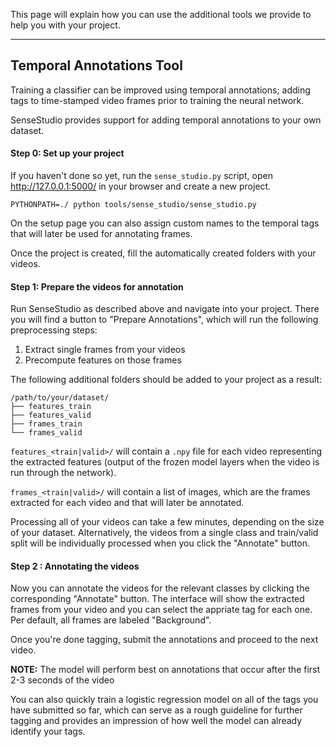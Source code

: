 This page will explain how you can use the additional tools we provide to help you with 
your project. 

---

## Temporal Annotations Tool

Training a classifier can be improved using temporal annotations; adding tags to time-stamped 
video frames prior to training the neural network.

SenseStudio provides support for adding temporal annotations to your own dataset.

#### Step 0: Set up your project

If you haven't done so yet, run the `sense_studio.py` script, open http://127.0.0.1:5000/ in
your browser and create a new project.

```commandline
PYTHONPATH=./ python tools/sense_studio/sense_studio.py
```

On the setup page you can also assign custom names to the temporal tags that will later be used
for annotating frames.

Once the project is created, fill the automatically created folders with your videos.

#### Step 1: Prepare the videos for annotation

Run SenseStudio as described above and navigate into your project.
There you will find a button to "Prepare Annotations", which will run the following preprocessing
steps:
1. Extract single frames from your videos 
2. Precompute features on those frames

The following additional folders should be added to your project as a result:
```
/path/to/your/dataset/
├── features_train
├── features_valid
├── frames_train
└── frames_valid
```

`features_<train|valid>/` will contain a `.npy` file for each video representing the extracted 
features (output of the frozen model layers when the video is run through the network).

`frames_<train|valid>/` will contain a list of images, which are the frames extracted for each video
and that will later be annotated.

Processing all of your videos can take a few minutes, depending on the size of your dataset.
Alternatively, the videos from a single class and train/valid split will be individually processed
when you click the "Annotate" button.

#### Step 2 : Annotating the videos

Now you can annotate the videos for the relevant classes by clicking the corresponding "Annotate"
button.
The interface will show the extracted frames from your video and you can select the appriate tag
for each one.
Per default, all frames are labeled "Background".

Once you're done tagging, submit the annotations and proceed to the next video.

**NOTE:** The model will perform best on annotations that occur after the first 2-3 seconds of the video

You can also quickly train a logistic regression model on all of the tags you have submitted so far,
which can serve as a rough guideline for further tagging and provides an impression of how well the
model can already identify your tags.
